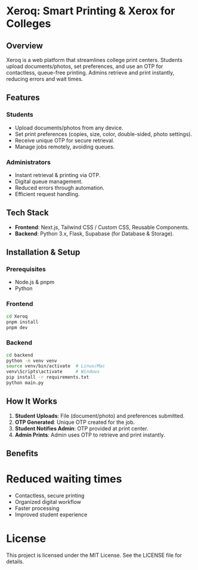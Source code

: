 # Xeroq: Smart Printing & Xerox for Colleges

## Overview

Xeroq is a web platform that streamlines college print centers. Students upload documents/photos, set preferences, and use an OTP for contactless, queue-free printing. Admins retrieve and print instantly, reducing errors and wait times.

## Features

### Students

- Upload documents/photos from any device.
- Set print preferences (copies, size, color, double-sided, photo settings).
- Receive unique OTP for secure retrieval.
- Manage jobs remotely, avoiding queues.

### Administrators

- Instant retrieval & printing via OTP.
- Digital queue management.
- Reduced errors through automation.
- Efficient request handling.

## Tech Stack

- **Frontend**: Next.js, Tailwind CSS / Custom CSS, Reusable Components.
- **Backend**: Python 3.x, Flask, Supabase (for Database & Storage).

## Installation & Setup

### Prerequisites

- Node.js & pnpm
- Python

### Frontend

```bash
cd Xeroq
pnpm install
pnpm dev
```

### Backend

```bash
cd backend
python -m venv venv
source venv/bin/activate  # Linux/Mac
venv\Scripts\activate     # Windows
pip install -r requirements.txt
python main.py
```

## How It Works

1. **Student Uploads**: File (document/photo) and preferences submitted.
2. **OTP Generated**: Unique OTP created for the job.
3. **Student Notifies Admin**: OTP provided at print center.
4. **Admin Prints**: Admin uses OTP to retrieve and print instantly.

## Benefits

# Reduced waiting times

- Contactless, secure printing
- Organized digital workflow
- Faster processing
- Improved student experience

# License

This project is licensed under the MIT License. See the LICENSE file for details.
